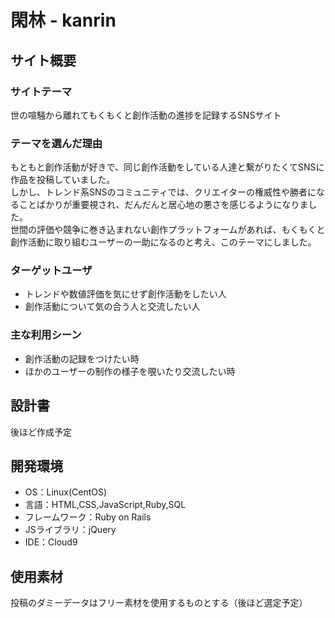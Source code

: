 # 閑林 - kanrin

## サイト概要
### サイトテーマ
世の喧騒から離れてもくもくと創作活動の進捗を記録するSNSサイト

### テーマを選んだ理由
もともと創作活動が好きで、同じ創作活動をしている人達と繋がりたくてSNSに作品を投稿していました。<br>
しかし、トレンド系SNSのコミュニティでは、クリエイターの権威性や勝者になることばかりが重要視され、だんだんと居心地の悪さを感じるようになりました。<br>
世間の評価や競争に巻き込まれない創作プラットフォームがあれば、もくもくと創作活動に取り組むユーザーの一助になるのと考え、このテーマにしました。

### ターゲットユーザ
- トレンドや数値評価を気にせず創作活動をしたい人
- 創作活動について気の合う人と交流したい人

### 主な利用シーン
- 創作活動の記録をつけたい時
- ほかのユーザーの制作の様子を覗いたり交流したい時

## 設計書
後ほど作成予定

## 開発環境
- OS：Linux(CentOS)
- 言語：HTML,CSS,JavaScript,Ruby,SQL
- フレームワーク：Ruby on Rails
- JSライブラリ：jQuery
- IDE：Cloud9

## 使用素材
投稿のダミーデータはフリー素材を使用するものとする（後ほど選定予定）
